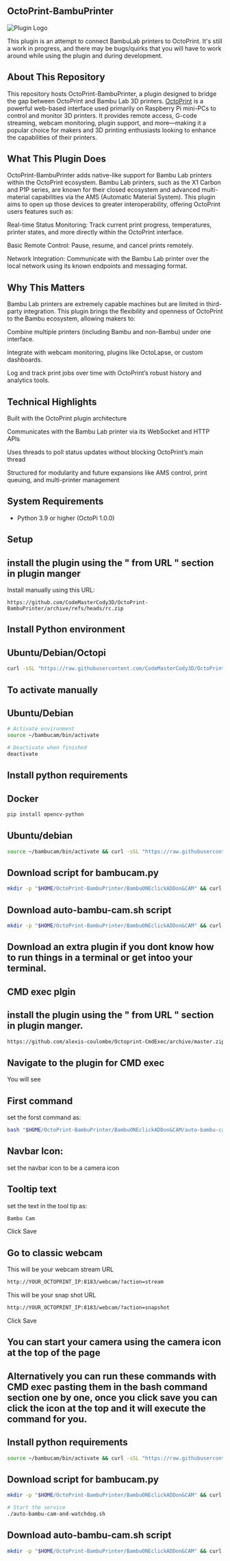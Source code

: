 ## OctoPrint-BambuPrinter

![Plugin Logo](https://raw.githubusercontent.com/CodeMasterCody3D/OctoPrint-BambuPrinter/refs/heads/rc/logo/logo.png)

This plugin is an attempt to connect BambuLab printers to OctoPrint. It's still a work in progress, and there may be bugs/quirks that you will have to work around while using the plugin and during development. 

## About This Repository

This repository hosts OctoPrint-BambuPrinter, a plugin designed to bridge the gap between OctoPrint and Bambu Lab 3D printers. [OctoPrint](https://octoprint.org) is a powerful web-based interface used primarily on Raspberry Pi mini-PCs to control and monitor 3D printers. It provides remote access, G-code streaming, webcam monitoring, plugin support, and more—making it a popular choice for makers and 3D printing enthusiasts looking to enhance the capabilities of their printers.

## What This Plugin Does

OctoPrint-BambuPrinter adds native-like support for Bambu Lab printers within the OctoPrint ecosystem. Bambu Lab printers, such as the X1 Carbon and P1P series, are known for their closed ecosystem and advanced multi-material capabilities via the AMS (Automatic Material System). This plugin aims to open up those devices to greater interoperability, offering OctoPrint users features such as:

Real-time Status Monitoring: Track current print progress, temperatures, printer states, and more directly within the OctoPrint interface.

Basic Remote Control: Pause, resume, and cancel prints remotely.


Network Integration: Communicate with the Bambu Lab printer over the local network using its known endpoints and messaging format.



## Why This Matters

Bambu Lab printers are extremely capable machines but are limited in third-party integration. This plugin brings the flexibility and openness of OctoPrint to the Bambu ecosystem, allowing makers to:

Combine multiple printers (including Bambu and non-Bambu) under one interface.

Integrate with webcam monitoring, plugins like OctoLapse, or custom dashboards.

Log and track print jobs over time with OctoPrint’s robust history and analytics tools.


## Technical Highlights

Built with the OctoPrint plugin architecture

Communicates with the Bambu Lab printer via its WebSocket and HTTP APIs

Uses threads to poll status updates without blocking OctoPrint’s main thread

Structured for modularity and future expansions like AMS control, print queuing, and multi-printer management






## System Requirements

* Python 3.9 or higher (OctoPi 1.0.0)

## Setup
## install the plugin using the " from URL " section in plugin manger
Install manually using this URL:

    https://github.com/CodeMasterCody3D/OctoPrint-BambuPrinter/archive/refs/heads/rc.zip


## Install Python environment 
## Ubuntu/Debian/Octopi

```sh
curl -sSL "https://raw.githubusercontent.com/CodeMasterCody3D/OctoPrint-BambuPrinter/refs/heads/rc/BambuONEclickADDon%26CAM/install_bambucam_env.sh" -o install_bambucam_env.sh && chmod +x install_bambucam_env.sh && ./install_bambucam_env.sh
```

## To activate manually 
## Ubuntu/Debian
```sh
# Activate environment
source ~/bambucam/bin/activate

# Deactivate when finished
deactivate
```

##  Install python requirements 
## Docker

```sh
pip install opencv-python
```
## Ubuntu/debian
```sh
source ~/bambucam/bin/activate && curl -sSL "https://raw.githubusercontent.com/CodeMasterCody3D/OctoPrint-BambuPrinter/refs/heads/rc/BambuONEclickADDon%26CAM/requirements-bambucam.txt" -o requirements.txt && pip install -r requirements.txt
```

## Download script for bambucam.py

```sh
mkdir -p "$HOME/OctoPrint-BambuPrinter/BambuONEclickADDon&CAM" && curl -sSL "https://raw.githubusercontent.com/CodeMasterCody3D/OctoPrint-BambuPrinter/refs/heads/rc/BambuONEclickADDon%26CAM/bambucam.py" -o "$HOME/OctoPrint-BambuPrinter/BambuONEclickADDon&CAM/bambucam.py"
```

## Download auto-bambu-cam.sh script

```sh
mkdir -p "$HOME/OctoPrint-BambuPrinter/BambuONEclickADDon&CAM" && curl -sSL "https://raw.githubusercontent.com/CodeMasterCody3D/OctoPrint-BambuPrinter/refs/heads/rc/BambuONEclickADDon%26CAM/auto-bambu-cam.sh" -o "$HOME/OctoPrint-BambuPrinter/BambuONEclickADDon&CAM/auto-bambu-cam.sh" && chmod +x "$HOME/OctoPrint-BambuPrinter/BambuONEclickADDon&CAM/auto-bambu-cam.sh"
```

## Download an extra plugin if you dont know how to run things in a terminal or get intoo your terminal.
## CMD exec plgin
## install the plugin using the " from URL " section in plugin manger.

```sh
https://github.com/alexis-coulombe/Octoprint-CmdExec/archive/master.zip
```

## Navigate to the plugin for CMD exec
You will see
## First command

set the forst command as:

```sh
bash "$HOME/OctoPrint-BambuPrinter/BambuONEclickADDon&CAM/auto-bambu-cam.sh" &
```
## Navbar Icon:
set the navbar icon to be a camera icon

## Tooltip text
set the text in the tool tip as:

```sh
Bambu Cam
```

Click Save

## Go to classic webcam 
This will be your webcam stream URL

```sh
http://YOUR_OCTOPRINT_IP:8183/webcam/?action=stream
```

This will be your snap shot URL

```sh
http://YOUR_OCTOPRINT_IP:8183/webcam/?action=snapshot
```
Click Save

## You can start your camera using the camera icon at the top of the page



## Alternatively you can run these commands with CMD exec pasting them in the bash command section one by one, once you click save you can click the icon at the top and it will execute the command for you. 

##  Install python requirements 

```sh
source ~/bambucam/bin/activate && curl -sSL "https://raw.githubusercontent.com/CodeMasterCody3D/OctoPrint-BambuPrinter/refs/heads/rc/BambuONEclickADDon%26CAM/requirements-bambucam.txt" -o requirements.txt && pip install -r requirements.txt
```

## Download script for bambucam.py
```sh
mkdir -p "$HOME/OctoPrint-BambuPrinter/BambuONEclickADDon&CAM" && curl -sSL "https://raw.githubusercontent.com/CodeMasterCody3D/OctoPrint-BambuPrinter/refs/heads/rc/BambuONEclickADDon%26CAM/bambucam.py" -o "$HOME/OctoPrint-BambuPrinter/BambuONEclickADDon&CAM/bambucam.py"

# Start the service
./auto-bambu-cam-and-watchdog.sh
```

## Download auto-bambu-cam.sh script

```sh
mkdir -p "$HOME/OctoPrint-BambuPrinter/BambuONEclickADDon&CAM" && curl -sSL "https://raw.githubusercontent.com/CodeMasterCody3D/OctoPrint-BambuPrinter/refs/heads/rc/BambuONEclickADDon%26CAM/auto-bambu-cam.sh" -o "$HOME/OctoPrint-BambuPrinter/BambuONEclickADDon&CAM/auto-bambu-cam.sh" && chmod +x "$HOME/OctoPrint-BambuPrinter/BambuONEclickADDon&CAM/auto-bambu-cam.sh"
```
